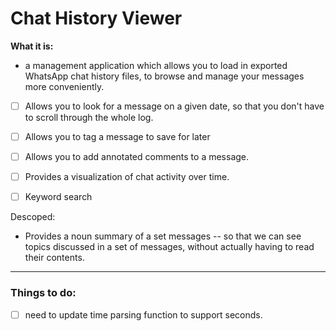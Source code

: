 # Chat History Viewer

**What it is:**
- a management application which allows you to load in exported
WhatsApp chat history files, to browse and manage your messages more conveniently.
  

- [ ] Allows you to look for a message on a given date,
  so that you don't have to scroll through the whole log.
  
- [ ] Allows you to tag a message to save for later

- [ ] Allows you to add annotated comments to a message.

- [ ] Provides a visualization of chat activity over time.

- [ ] Keyword search

Descoped:
- Provides a noun summary of a set messages -- 
  so that we can see topics discussed in a set of messages, without actually having to read their contents.


------------------------------------------------
### Things to do:
- [ ] need to update time parsing function to support seconds.

